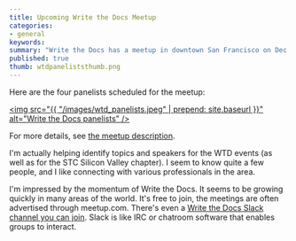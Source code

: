 ```yaml
---
title: Upcoming Write the Docs Meetup
categories:
- general
keywords: 
summary: "Write the Docs has a meetup in downtown San Francisco on Dec. 17. The topic is on creating documentation for startups, and will feature a panel discussion. You can ask questions ahead of time, or come prepared to ask them at the meeting."
published: true
thumb: wtdpaneliststhumb.png
---
```

Here are the four panelists scheduled for the meetup:

<a href="http://www.meetup.com/Write-the-Docs/events/226495517/"><img src="{{ "/images/wtd_panelists.jpeg" | prepend: site.baseurl }}" alt="Write the Docs panelists" /></a>

For more details, see [the meetup description](http://www.meetup.com/Write-the-Docs/events/226495517/).

I'm actually helping identify topics and speakers for the WTD events (as well as for the STC Silicon Valley chapter). I seem to know quite a few people, and I like connecting with various professionals in the area. 

I'm impressed by the momentum of Write the Docs. It seems to be growing quickly in many areas of the world. It's free to join, the meetings are often advertised through meetup.com. There's even a [Write the Docs Slack channel you can join](http://slack.writethedocs.org/). Slack is like IRC or chatroom software that enables groups to interact.




